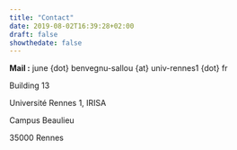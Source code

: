 ```yaml
---
title: "Contact"
date: 2019-08-02T16:39:28+02:00
draft: false
showthedate: false
---
```

<!-- ![alt text][logo] -->

**Mail :** june {dot} benvegnu-sallou {at} univ-rennes1 {dot} fr

Building 13

Université Rennes 1, IRISA

Campus Beaulieu

35000 Rennes




<!-- [logo]: https://github.com/adam-p/markdown-here/raw/master/src/common/images/icon48.png "Logo Title Text 2" -->